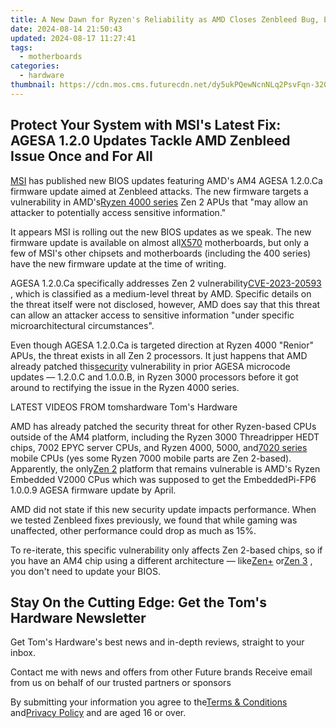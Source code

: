 ```yaml
---
title: A New Dawn for Ryzen's Reliability as AMD Closes Zenbleed Bug, Enhanced by MSI’s BIOS Version 1.2.0.Ca
date: 2024-08-14 21:50:43
updated: 2024-08-17 11:27:41
tags:
  - motherboards
categories:
  - hardware
thumbnail: https://cdn.mos.cms.futurecdn.net/dy5ukPQewNcnNLq2PsvFqn-320-80.png
---
```


## Protect Your System with MSI's Latest Fix: AGESA 1.2.0 Updates Tackle AMD Zenbleed Issue Once and For All

[MSI](https://tools.techidaily.com) has published new BIOS updates featuring AMD's AM4 AGESA 1.2.0.Ca firmware update aimed at Zenbleed attacks. The new firmware targets a vulnerability in AMD's[Ryzen 4000 series](https://tools.techidaily.com) Zen 2 APUs that "may allow an attacker to potentially access sensitive information."

 It appears MSI is rolling out the new BIOS updates as we speak. The new firmware update is available on almost all[X570](https://tools.techidaily.com) motherboards, but only a few of MSI's other chipsets and motherboards (including the 400 series) have the new firmware update at the time of writing.

 AGESA 1.2.0.Ca specifically addresses Zen 2 vulnerability[CVE-2023-20593](https://tools.techidaily.com) , which is classified as a medium-level threat by AMD. Specific details on the threat itself were not disclosed, however, AMD does say that this threat can allow an attacker access to sensitive information "under specific microarchitectural circumstances".

 Even though AGESA 1.2.0.Ca is targeted direction at Ryzen 4000 "Renior" APUs, the threat exists in all Zen 2 processors. It just happens that AMD already patched this[security](https://tools.techidaily.com) vulnerability in prior AGESA microcode updates — 1.2.0.C and 1.0.0.B, in Ryzen 3000 processors before it got around to rectifying the issue in the Ryzen 4000 series.

 LATEST VIDEOS FROM tomshardware Tom's Hardware

 AMD has already patched the security threat for other Ryzen-based CPUs outside of the AM4 platform, including the Ryzen 3000 Threadripper HEDT chips, 7002 EPYC server CPUs, and Ryzen 4000, 5000, and[7020 series](https://tools.techidaily.com) mobile CPUs (yes some Ryzen 7000 mobile parts are Zen 2-based). Apparently, the only[Zen 2](https://tools.techidaily.com) platform that remains vulnerable is AMD's Ryzen Embedded V2000 CPus which was supposed to get the EmbeddedPi-FP6 1.0.0.9 AGESA firmware update by April.

 AMD did not state if this new security update impacts performance. When we tested Zenbleed fixes previously, we found that while gaming was unaffected, other performance could drop as much as 15%.

 To re-iterate, this specific vulnerability only affects Zen 2-based chips, so if you have an AM4 chip using a different architecture — like[Zen+](https://tools.techidaily.com) or[Zen 3](https://tools.techidaily.com) , you don't need to update your BIOS.

## Stay On the Cutting Edge: Get the Tom's Hardware Newsletter

 Get Tom's Hardware's best news and in-depth reviews, straight to your inbox.

 Contact me with news and offers from other Future brands  Receive email from us on behalf of our trusted partners or sponsors

 By submitting your information you agree to the[Terms & Conditions](https://futureplc.com/terms-conditions/) and[Privacy Policy](https://futureplc.com/privacy-policy/) and are aged 16 or over.

<ins class="adsbygoogle"
     style="display:block"
     data-ad-format="autorelaxed"
     data-ad-client="ca-pub-7571918770474297"
     data-ad-slot="1223367746"></ins>



<ins class="adsbygoogle"
     style="display:block"
     data-ad-client="ca-pub-7571918770474297"
     data-ad-slot="8358498916"
     data-ad-format="auto"
     data-full-width-responsive="true"></ins>
